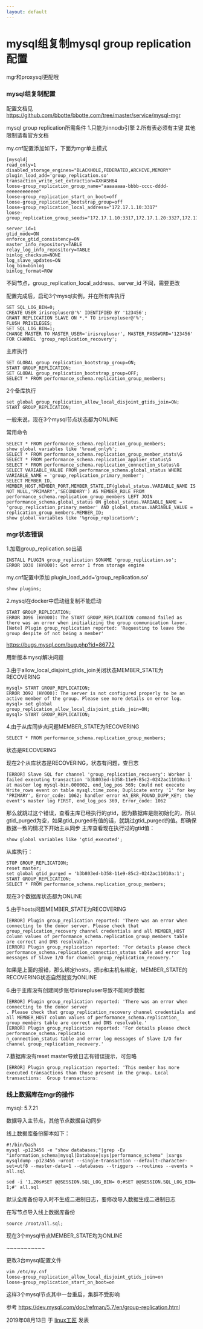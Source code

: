 ```yaml
---
layout: default
---
```


# mysql组复制mysql group replication配置

mgr和proxysql更配哦

### mysql组复制配置

配置文档见
<https://github.com/bbotte/bbotte.com/tree/master/service/mysql-mgr>

mysql group replication所需条件
1.只能为innodb引擎
2.所有表必须有主键
其他限制请看官方文档

my.cnf配置添加如下，下面为mgr单主模式

```
[mysqld]
read_only=1
disabled_storage_engines="BLACKHOLE,FEDERATED,ARCHIVE,MEMORY"
plugin_load_add='group_replication.so'
transaction_write_set_extraction=XXHASH64
loose-group_replication_group_name="aaaaaaaa-bbbb-cccc-dddd-eeeeeeeeeeee"
loose-group_replication_start_on_boot=off
loose-group_replication_bootstrap_group=off
loose-group_replication_local_address="172.17.1.10:3317"
loose-group_replication_group_seeds="172.17.1.10:3317,172.17.1.20:3327,172.17.1.30:3337"
 
server_id=1
gtid_mode=ON
enforce_gtid_consistency=ON
master_info_repository=TABLE
relay_log_info_repository=TABLE
binlog_checksum=NONE
log_slave_updates=ON
log_bin=binlog
binlog_format=ROW
```

不同节点，group_replication_local_address、server_id 不同，需要更改

配置完成后，启动3个mysql实例，并在所有库执行

```
SET SQL_LOG_BIN=0;
CREATE USER irisrepluser@'%' IDENTIFIED BY '123456';
GRANT REPLICATION SLAVE ON *.* TO irisrepluser@'%';
FLUSH PRIVILEGES;
SET SQL_LOG_BIN=1;
CHANGE MASTER TO MASTER_USER='irisrepluser', MASTER_PASSWORD='123456' FOR CHANNEL 'group_replication_recovery';
```

主库执行

```
SET GLOBAL group_replication_bootstrap_group=ON;
START GROUP_REPLICATION;
SET GLOBAL group_replication_bootstrap_group=OFF;
SELECT * FROM performance_schema.replication_group_members;
```

2个备库执行

```
set global group_replication_allow_local_disjoint_gtids_join=ON;
START GROUP_REPLICATION;
```

一般来说，现在3个mysql节点状态都为ONLINE

常用命令

```
SELECT * FROM performance_schema.replication_group_members;
show global variables like '%read_only%';
SELECT * FROM performance_schema.replication_group_member_stats\G
SELECT * FROM performance_schema.replication_applier_status\G
SELECT * FROM performance_schema.replication_connection_status\G
SELECT VARIABLE_VALUE FROM performance_schema.global_status WHERE VARIABLE_NAME = 'group_replication_primary_member';
SELECT MEMBER_ID, MEMBER_HOST,MEMBER_PORT,MEMBER_STATE,IF(global_status.VARIABLE_NAME IS NOT NULL,'PRIMARY','SECONDARY') AS MEMBER_ROLE FROM performance_schema.replication_group_members LEFT JOIN performance_schema.global_status ON global_status.VARIABLE_NAME = 'group_replication_primary_member' AND global_status.VARIABLE_VALUE = replication_group_members.MEMBER_ID;
show global variables like '%group_replication%';
```

### mgr状态错误

1.加载group_replication.so出错

```
INSTALL PLUGIN group_replication SONAME 'group_replication.so';
ERROR 1030 (HY000): Got error 1 from storage engine
```

my.cnf配置中添加 plugin_load_add=’group_replication.so’

```
show plugins;
```

2.mysql在docker中启动组复制不能启动

```
START GROUP_REPLICATION;
ERROR 3096 (HY000): The START GROUP_REPLICATION command failed as there was an error when initializing the group communication layer.
[Note] Plugin group_replication reported: 'Requesting to leave the group despite of not being a member'
```

<https://bugs.mysql.com/bug.php?id=86772>

用新版本mysql解决问题

3.由于allow_local_disjoint_gtids_join关闭状态MEMBER_STATE为RECOVERING

```
mysql> START GROUP_REPLICATION;
ERROR 3092 (HY000): The server is not configured properly to be an active member of the group. Please see more details on error log.
mysql> set global group_replication_allow_local_disjoint_gtids_join=ON;
mysql> START GROUP_REPLICATION;
```

4.由于从库同步点问题MEMBER_STATE为RECOVERING

```
SELECT * FROM performance_schema.replication_group_members;
```

状态是RECOVERING

现在2个从库状态是RECOVERING，状态有问题，查日志

```
[ERROR] Slave SQL for channel 'group_replication_recovery': Worker 1 failed executing transaction 'b3b803ed-b358-11e9-85c2-0242ac11010a:1' at master log mysql-bin.000002, end_log_pos 369; Could not execute Write_rows event on table mysql.time_zone; Duplicate entry '1' for key 'PRIMARY', Error_code: 1062; handler error HA_ERR_FOUND_DUPP_KEY; the event's master log FIRST, end_log_pos 369, Error_code: 1062
```

那么就跳过这个错误，查看主库已经执行的gtid，因为数据库是刚初始化的，所以gtid_purged为空，如果gtid_purged有值的话，就跳过gtid_purged的值。即确保数据一致的情况下开始主从同步
主库查看现在执行过的gtid值：

```
show global variables like 'gtid_executed';
```

从库执行：

```
STOP GROUP_REPLICATION;
reset master;
set global gtid_purged = 'b3b803ed-b358-11e9-85c2-0242ac11010a:1';
START GROUP_REPLICATION;
SELECT * FROM performance_schema.replication_group_members;
```

现在3个数据库状态都为ONLINE

5.由于hosts问题MEMBER_STATE为RECOVERING

```
[ERROR] Plugin group_replication reported: 'There was an error when connecting to the donor server. Please check that group_replication_recovery channel credentials and all MEMBER_HOST column values of performance_schema.replication_group_members table are correct and DNS resolvable.'
[ERROR] Plugin group_replication reported: 'For details please check performance_schema.replication_connection_status table and error log messages of Slave I/O for channel group_replication_recovery.'
```

如果是上面的报错，那么绑定hosts，把ip和主机名绑定，MEMBER_STATE的RECOVERING状态自然就变为ONLINE

6.由于主库没有创建同步账号irisrepluser导致不能同步数据

```
[ERROR] Plugin group_replication reported: 'There was an error when connecting to the donor server
. Please check that group_replication_recovery channel credentials and all MEMBER_HOST column values of performance_schema.replication_
group_members table are correct and DNS resolvable.'
[ERROR] Plugin group_replication reported: 'For details please check performance_schema.replicatio
n_connection_status table and error log messages of Slave I/O for channel group_replication_recovery.'
```

7.数据库没有reset master导致日志有错误提示，可忽略

```
[ERROR] Plugin group_replication reported: 'This member has more executed transactions than those present in the group. Local transactions:  Group transactions:
```

### 线上数据库在mgr的操作

mysql: 5.7.21

数据导入主节点，其他节点数据自动同步

线上数据库备份脚本如下：

```
#!/bin/bash
mysql -p123456 -e "show databases;"|grep -Ev "information_schema|mysql|Database|sys|performance_schema" |xargs mysqldump -p123456 -uroot --single-transaction --default-character-set=utf8 --master-data=1 --databases --triggers --routines --events > all.sql
```

```
sed -i '1,20s#SET @@SESSION.SQL_LOG_BIN= 0;#SET @@SESSION.SQL_LOG_BIN= 1;#' all.sql
```

默认全库备份导入时不生成二进制日志，要修改导入数据生成二进制日志

在写节点导入线上数据库备份

```
source /root/all.sql;
```

现在3个mysql节点MEMBER_STATE均为ONLINE

\~~~~~~~~~~~

更改3台mysql配置文件

```
vim /etc/my.cnf
loose-group_replication_allow_local_disjoint_gtids_join=on
loose-group_replication_start_on_boot=on
```

这样3个mysql节点其中一台重启，集群不受影响

参考
<https://dev.mysql.com/doc/refman/5.7/en/group-replication.html>

2019年08月13日 于 [linux工匠](http://www.bbotte.com/) 发表